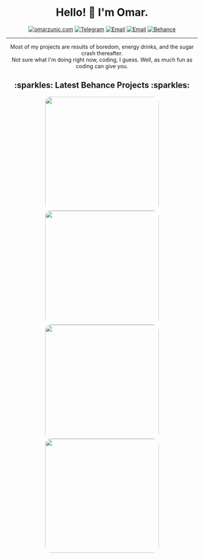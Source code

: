 <h1 align="center"> Hello! 👋 I'm Omar.</h1>
<p align="center">
    <a href="https://t.me/omznc"><img
            src="https://img.shields.io/badge/-OMARZUNIC.COM-161616?style=for-the-badge&amp;logoColor=white"
            alt="omarzunic.com"></a>
    <a href="https://t.me/OMZNC"><img
            src="https://img.shields.io/badge/-TELEGRAM-2CA5E0?style=for-the-badge&amp;logo=telegram&amp;logoColor=white"
            alt="Telegram"></a>
    <a href="mailto:hello@omarzunic.com"><img
            src="https://img.shields.io/badge/-EMAIL-D14836?style=for-the-badge&amp;logo=gmail&amp;logoColor=white"
            alt="Email"></a>
    <a href="https://omarzunic.com/discord"><img
            src="https://img.shields.io/badge/-DISCORD-7289DA?style=for-the-badge&amp;logo=discord&amp;logoColor=white"
            alt="Email"></a>
    <a href="https://www.behance.net/omznc"><img
            src="https://img.shields.io/badge/-BEHANCE-1769FF?style=for-the-badge&amp;logo=behance&amp;logoColor=white"
            alt="Behance"></a>
</p>

---
<p align="center">Most of my projects are results of boredom, energy drinks, and the sugar crash thereafter.<br>Not sure what I'm doing right now, coding, I guess. Well, as much fun as coding can give you.
</p>
<h2 align="center">:sparkles: Latest Behance Projects :sparkles:</h2>
<p float="left" align="center">
  <a href="https://www.behance.net/gallery/105366433/Boredom-No3-FIT"><img src="https://i.imgur.com/CbWDjCb.png" style="border-radius: 5%;" width="300" /></a>
  <a href="https://www.behance.net/gallery/104169979/Boredom-No2-CERN"><img src="https://i.imgur.com/QDo7Q8J.png" style="border-radius: 5%;" width="300" /></a>
  <a href="https://www.behance.net/gallery/103095495/Apex"><img src="https://i.imgur.com/OnX8Ire.png" style="border-radius: 5%;" width="300" /></a>
  <a href="https://www.behance.net/gallery/100975877/Spotify-Playlist-Shenanigans"><img src="https://i.imgur.com/H9Bs71s.png" style="border-radius: 5%;" width="300" /></a
</p>
